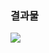 ### 결과물

![](https://velog.velcdn.com/images/gktmd652/post/5d920601-8b69-4913-bade-1a99a930bb15/image.png)
